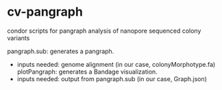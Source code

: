 # cv-pangraph
condor scripts for pangraph analysis of nanopore sequenced colony variants 

pangraph.sub: generates a pangraph. 
  - inputs needed: genome alignment (in our case, colonyMorphotype.fa)
plotPangraph: generates a Bandage visualization.
  - inputs needed: output from pangraph.sub (in our case, Graph.json)

